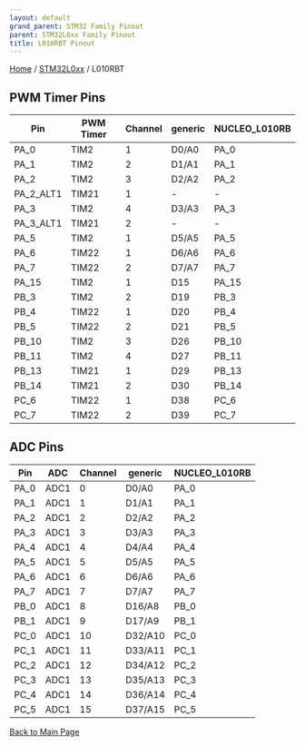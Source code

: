 ```yaml
---
layout: default
grand_parent: STM32 Family Pinout
parent: STM32L0xx Family Pinout
title: L010RBT Pinout
---
```


[Home](../../index.md) / [STM32L0xx](../index.md) / L010RBT

## PWM Timer Pins

| Pin | PWM Timer | Channel | generic | NUCLEO_L010RB |
| --- | --- | --- | --- | --- |
| PA_0 | TIM2 | 1 | D0/A0 | PA_0 |
| PA_1 | TIM2 | 2 | D1/A1 | PA_1 |
| PA_2 | TIM2 | 3 | D2/A2 | PA_2 |
| PA_2_ALT1 | TIM21 | 1 | - | - |
| PA_3 | TIM2 | 4 | D3/A3 | PA_3 |
| PA_3_ALT1 | TIM21 | 2 | - | - |
| PA_5 | TIM2 | 1 | D5/A5 | PA_5 |
| PA_6 | TIM22 | 1 | D6/A6 | PA_6 |
| PA_7 | TIM22 | 2 | D7/A7 | PA_7 |
| PA_15 | TIM2 | 1 | D15 | PA_15 |
| PB_3 | TIM2 | 2 | D19 | PB_3 |
| PB_4 | TIM22 | 1 | D20 | PB_4 |
| PB_5 | TIM22 | 2 | D21 | PB_5 |
| PB_10 | TIM2 | 3 | D26 | PB_10 |
| PB_11 | TIM2 | 4 | D27 | PB_11 |
| PB_13 | TIM21 | 1 | D29 | PB_13 |
| PB_14 | TIM21 | 2 | D30 | PB_14 |
| PC_6 | TIM22 | 1 | D38 | PC_6 |
| PC_7 | TIM22 | 2 | D39 | PC_7 |


## ADC Pins

| Pin | ADC | Channel | generic | NUCLEO_L010RB |
| --- | --- | --- | --- | --- |
| PA_0 | ADC1 | 0 | D0/A0 | PA_0 |
| PA_1 | ADC1 | 1 | D1/A1 | PA_1 |
| PA_2 | ADC1 | 2 | D2/A2 | PA_2 |
| PA_3 | ADC1 | 3 | D3/A3 | PA_3 |
| PA_4 | ADC1 | 4 | D4/A4 | PA_4 |
| PA_5 | ADC1 | 5 | D5/A5 | PA_5 |
| PA_6 | ADC1 | 6 | D6/A6 | PA_6 |
| PA_7 | ADC1 | 7 | D7/A7 | PA_7 |
| PB_0 | ADC1 | 8 | D16/A8 | PB_0 |
| PB_1 | ADC1 | 9 | D17/A9 | PB_1 |
| PC_0 | ADC1 | 10 | D32/A10 | PC_0 |
| PC_1 | ADC1 | 11 | D33/A11 | PC_1 |
| PC_2 | ADC1 | 12 | D34/A12 | PC_2 |
| PC_3 | ADC1 | 13 | D35/A13 | PC_3 |
| PC_4 | ADC1 | 14 | D36/A14 | PC_4 |
| PC_5 | ADC1 | 15 | D37/A15 | PC_5 |


[Back to Main Page](../../index.md)